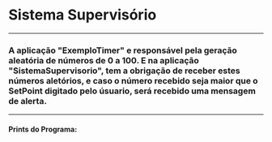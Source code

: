 # Sistema Supervisório
<hr>
<h3>A aplicação "ExemploTimer" e responsável pela geração aleatória de números de 0 a 100. E na aplicação "SistemaSupervisorio", tem a obrigação de receber estes números aletórios, e caso o número recebido seja maior que o SetPoint digitado pelo úsuario, será recebido uma mensagem de alerta.</h3>
<hr>
<h4>Prints do Programa:</h4>
